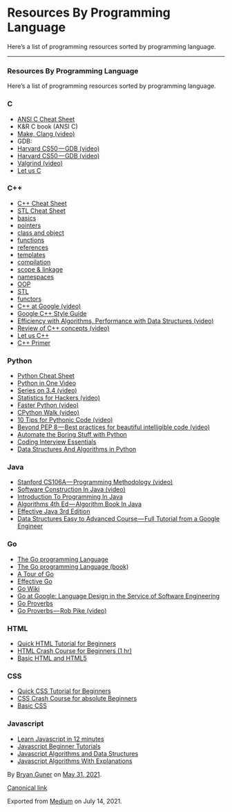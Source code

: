 Resources By Programming Language
=================================

Here’s a list of programming resources sorted by programming language.

------------------------------------------------------------------------

### Resources By Programming Language

Here’s a list of programming resources sorted by programming language.

### C

-   <span id="cd68"><a href="https://github.com/jwasham/coding-interview-university/blob/master/extras/cheat%20sheets/C%20Reference%20Card%20%28ANSI%29%202.2.pdf" class="markup--anchor markup--li-anchor">ANSI C Cheat Sheet</a></span>
-   <span id="86cd">K&R C book (ANSI C)</span>
-   <span id="322f"><a href="https://www.youtube.com/watch?v=U3zCxnj2w8M" class="markup--anchor markup--li-anchor">Make, Clang (video)</a></span>
-   <span id="a17b">GDB:</span>
-   <span id="8915"><a href="https://www.youtube.com/watch?v=USPvePv1uzE" class="markup--anchor markup--li-anchor">Harvard CS50 — GDB (video)</a></span>
-   <span id="1a2c"><a href="https://www.youtube.com/watch?v=y5JmQItfFck" class="markup--anchor markup--li-anchor">Harvard CS50 — GDB (video)</a></span>
-   <span id="f35c"><a href="https://www.youtube.com/watch?v=fvTsFjDuag8" class="markup--anchor markup--li-anchor">Valgrind (video)</a></span>
-   <span id="a02f"><a href="https://books.google.co.in/books/about/Let_Us_C.html?id=7HrjAAAACAAJ" class="markup--anchor markup--li-anchor">Let us C</a></span>

### C++

-   <span id="dbe7"><a href="https://github.com/jwasham/coding-interview-university/blob/master/extras/cheat%20sheets/Cpp_reference.pdf" class="markup--anchor markup--li-anchor">C++ Cheat Sheet</a></span>
-   <span id="7799"><a href="https://github.com/jwasham/coding-interview-university/blob/master/extras/cheat%20sheets/STL%20Quick%20Reference%201.29.pdf" class="markup--anchor markup--li-anchor">STL Cheat Sheet</a></span>
-   <span id="c191"><a href="https://www.tutorialspoint.com/cplusplus/cpp_basic_syntax.htm" class="markup--anchor markup--li-anchor">basics</a></span>
-   <span id="2aa2"><a href="https://www.cprogramming.com/tutorial/lesson6.html" class="markup--anchor markup--li-anchor">pointers</a></span>
-   <span id="ac28"><a href="https://www.cprogramming.com/tutorial/lesson12.html" class="markup--anchor markup--li-anchor">class and object</a></span>
-   <span id="ced6"><a href="https://www.cprogramming.com/tutorial/lesson4.html" class="markup--anchor markup--li-anchor">functions</a></span>
-   <span id="83e6"><a href="https://www.geeksforgeeks.org/references-in-c/" class="markup--anchor markup--li-anchor">references</a></span>
-   <span id="c787"><a href="https://www.cprogramming.com/tutorial/templates.html" class="markup--anchor markup--li-anchor">templates</a></span>
-   <span id="4eba"><a href="https://www.youtube.com/watch?v=ZTu0kf-7h08" class="markup--anchor markup--li-anchor">compilation</a></span>
-   <span id="012f"><a href="https://www.learncpp.com/cpp-tutorial/scope-duration-and-linkage-summary/" class="markup--anchor markup--li-anchor">scope &amp; linkage</a></span>
-   <span id="c684"><a href="https://www.tutorialspoint.com/cplusplus/cpp_namespaces.htm" class="markup--anchor markup--li-anchor">namespaces</a></span>
-   <span id="3f4b"><a href="https://www.geeksforgeeks.org/object-oriented-programming-in-cpp/" class="markup--anchor markup--li-anchor">OOP</a></span>
-   <span id="b123"><a href="https://www.hackerearth.com/practice/notes/standard-template-library/" class="markup--anchor markup--li-anchor">STL</a></span>
-   <span id="fe31"><a href="http://www.cprogramming.com/tutorial/functors-function-objects-in-c++.html" class="markup--anchor markup--li-anchor">functors</a></span>
-   <span id="6008"><a href="https://www.youtube.com/watch?v=NOCElcMcFik" class="markup--anchor markup--li-anchor">C++ at Google (video)</a></span>
-   <span id="3eaf"><a href="https://google.github.io/styleguide/cppguide.html" class="markup--anchor markup--li-anchor">Google C++ Style Guide</a></span>
-   <span id="f1fa"><a href="https://youtu.be/fHNmRkzxHWs" class="markup--anchor markup--li-anchor">Efficiency with Algorithms, Performance with Data Structures (video)</a></span>
-   <span id="af38"><a href="https://www.youtube.com/watch?v=Rub-JsjMhWY" class="markup--anchor markup--li-anchor">Review of C++ concepts (video)</a></span>
-   <span id="0e6e"><a href="https://books.google.co.in/books/about/Let_Us_C++.html?id=6HrjAAAACAAJ" class="markup--anchor markup--li-anchor">Let us C++</a></span>
-   <span id="bb07"><a href="https://books.google.co.in/books/about/C++_Primer.html?id=J1HMLyxqJfgC&amp;redir_esc=y" class="markup--anchor markup--li-anchor">C++ Primer</a></span>

### Python

-   <span id="8ed2"><a href="https://github.com/jwasham/coding-interview-university/blob/master/extras/cheat%20sheets/python-cheat-sheet-v1.pdf" class="markup--anchor markup--li-anchor">Python Cheat Sheet</a></span>
-   <span id="8eb6"><a href="https://www.youtube.com/watch?v=N4mEzFDjqtA" class="markup--anchor markup--li-anchor">Python in One Video</a></span>
-   <span id="fa22"><a href="https://www.youtube.com/playlist?list=PL6gx4Cwl9DGAcbMi1sH6oAMk4JHw91mC_" class="markup--anchor markup--li-anchor">Series on 3.4 (video)</a></span>
-   <span id="d244"><a href="https://www.youtube.com/watch?v=Iq9DzN6mvYA" class="markup--anchor markup--li-anchor">Statistics for Hackers (video)</a></span>
-   <span id="a349"><a href="https://www.youtube.com/watch?v=JDSGVvMwNM8" class="markup--anchor markup--li-anchor">Faster Python (video)</a></span>
-   <span id="e024"><a href="https://www.youtube.com/watch?v=LhadeL7_EIU&amp;list=PLzV58Zm8FuBL6OAv1Yu6AwXZrnsFbbR0S&amp;index=6" class="markup--anchor markup--li-anchor">CPython Walk (video)</a></span>
-   <span id="da79"><a href="https://www.youtube.com/watch?v=_O23jIXsshs" class="markup--anchor markup--li-anchor">10 Tips for Pythonic Code (video)</a></span>
-   <span id="2d17"><a href="https://www.youtube.com/watch?v=wf-BqAjZb8M" class="markup--anchor markup--li-anchor">Beyond PEP 8 — Best practices for beautiful intelligible code (video)</a></span>
-   <span id="de47"><a href="https://automatetheboringstuff.com/" class="markup--anchor markup--li-anchor">Automate the Boring Stuff with Python</a></span>
-   <span id="dbe9"><a href="https://github.com/ajinkyal121/coding-interview-university/blob/master/extras/cheat%20sheets/Coding%20Interview%20Python%20Language%20Essentials.pdf" class="markup--anchor markup--li-anchor">Coding Interview Essentials</a></span>
-   <span id="aa97"><a href="https://www.youtube.com/watch?v=kQDxmjfkIKY" class="markup--anchor markup--li-anchor">Data Structures And Algorithms in Python</a></span>

### Java

-   <span id="e7b2"><a href="https://see.stanford.edu/Course/CS106A" class="markup--anchor markup--li-anchor">Stanford CS106A — Programming Methodology (video)</a></span>
-   <span id="3c65"><a href="https://www.edx.org/course/software-construction-java-mitx-6-005-1x" class="markup--anchor markup--li-anchor">Software Construction In Java (video)</a></span>
-   <span id="1ebe"><a href="http://introcs.cs.princeton.edu/java/home/" class="markup--anchor markup--li-anchor">Introduction To Programming In Java</a></span>
-   <span id="ad86"><a href="http://algs4.cs.princeton.edu/home/" class="markup--anchor markup--li-anchor">Algorithms 4th Ed — Algorithm Book In Java</a></span>
-   <span id="835a"><a href="https://www.amazon.com/Effective-Java-Joshua-Bloch-ebook/dp/B078H61SCH" class="markup--anchor markup--li-anchor">Effective Java 3rd Edition</a></span>
-   <span id="cba0"><a href="https://www.youtube.com/watch?v=RBSGKlAvoiM&amp;t=1744s" class="markup--anchor markup--li-anchor">Data Structures Easy to Advanced Course — Full Tutorial from a Google Engineer</a></span>

### Go

-   <span id="7cf8"><a href="https://golang.org/" class="markup--anchor markup--li-anchor">The Go programming Language</a></span>
-   <span id="0039"><a href="http://www.gopl.io/" class="markup--anchor markup--li-anchor">The Go programming Language (book)</a></span>
-   <span id="4ce3"><a href="https://tour.golang.org/" class="markup--anchor markup--li-anchor">A Tour of Go</a></span>
-   <span id="8b4b"><a href="https://golang.org/doc/effective_go.html" class="markup--anchor markup--li-anchor">Effective Go</a></span>
-   <span id="7281"><a href="https://golang.org/wiki" class="markup--anchor markup--li-anchor">Go Wiki</a></span>
-   <span id="775f"><a href="https://talks.golang.org/2012/splash.article" class="markup--anchor markup--li-anchor">Go at Google: Language Design in the Service of Software Engineering</a></span>
-   <span id="72e6"><a href="http://go-proverbs.github.io/" class="markup--anchor markup--li-anchor">Go Proverbs</a></span>
-   <span id="0359"><a href="https://www.youtube.com/watch?v=PAAkCSZUG1c" class="markup--anchor markup--li-anchor">Go Proverbs — Rob Pike (video)</a></span>

### HTML

-   <span id="a39d"><a href="https://www.youtube.com/playlist?list=PLr6-GrHUlVf_ZNmuQSXdS197Oyr1L9sPB" class="markup--anchor markup--li-anchor">Quick HTML Tutorial for Beginners</a></span>
-   <span id="386f"><a href="https://www.youtube.com/watch?v=UB1O30fR-EE" class="markup--anchor markup--li-anchor">HTML Crash Course for Beginners (1 hr)</a></span>
-   <span id="541a"><a href="https://www.freecodecamp.org/learn/responsive-web-design/basic-html-and-html5/" class="markup--anchor markup--li-anchor">Basic HTML and HTML5</a></span>

### CSS

-   <span id="a683"><a href="https://www.youtube.com/playlist?list=PLr6-GrHUlVf8JIgLcu3sHigvQjTw_aC9C" class="markup--anchor markup--li-anchor">Quick CSS Tutorial for Beginners</a></span>
-   <span id="4fb3"><a href="https://www.youtube.com/watch?v=yfoY53QXEnI" class="markup--anchor markup--li-anchor">CSS Crash Course for absolute Beginners</a></span>
-   <span id="b459"><a href="https://www.freecodecamp.org/learn/responsive-web-design/basic-css/" class="markup--anchor markup--li-anchor">Basic CSS</a></span>

### Javascript

-   <span id="11ee"><a href="https://www.youtube.com/watch?v=Ukg_U3CnJWI" class="markup--anchor markup--li-anchor">Learn Javascript in 12 minutes</a></span>
-   <span id="9cbc"><a href="https://www.youtube.com/playlist?list=PL41lfR-6DnOrwYi5d824q9-Y6z3JdSgQa" class="markup--anchor markup--li-anchor">Javascript Beginner Tutorials</a></span>
-   <span id="1239"><a href="https://www.freecodecamp.org/learn/javascript-algorithms-and-data-structures/basic-javascript/" class="markup--anchor markup--li-anchor">Javascript Algorithms and Data Structures</a></span>
-   <span id="9d72"><a href="https://github.com/trekhleb/javascript-algorithms" class="markup--anchor markup--li-anchor">Javascript Algorithms With Explanations</a></span>

By <a href="https://medium.com/@bryanguner" class="p-author h-card">Bryan Guner</a> on [May 31, 2021](https://medium.com/p/399d9f9ef520).

<a href="https://medium.com/@bryanguner/resources-by-programming-language-399d9f9ef520" class="p-canonical">Canonical link</a>

Exported from [Medium](https://medium.com) on July 14, 2021.
